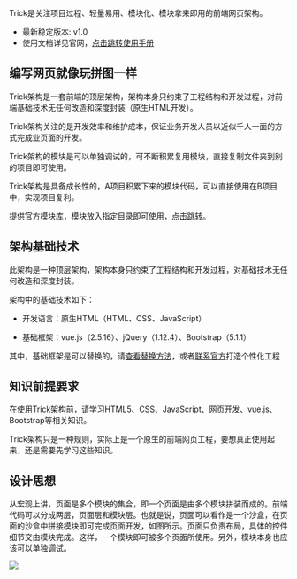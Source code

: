 

Trick是关注项目过程、轻量易用、模块化、模块拿来即用的前端网页架构。

- 最新稳定版本: v1.0
- 使用文档详见官网，[点击跳转使用手册]()

## 编写网页就像玩拼图一样

Trick架构是一套前端的顶层架构，架构本身只约束了工程结构和开发过程，对前端基础技术无任何改造和深度封装（原生HTML开发）。

Trick架构关注的是开发效率和维护成本，保证业务开发人员以近似千人一面的方式完成业页面的开发。

Trick架构的模块是可以单独调试的，可不断积累复用模块，直接复制文件夹到别的项目即可使用。

Trick架构是具备成长性的，A项目积累下来的模块代码，可以直接使用在B项目中，实现项目复利。

提供官方模块库，模块放入指定目录即可使用，[点击跳转]()。

## 架构基础技术

此架构是一种顶层架构，架构本身只约束了工程结构和开发过程，对基础技术无任何改造和深度封装。

架构中的基础技术如下：

- 开发语言：原生HTML（HTML、CSS、JavaScript）

- 基础框架：vue.js（2.5.16）、jQuery（1.12.4）、Bootstrap（5.1.1）


其中，基础框架是可以替换的，请[查看替换方法]()，或者[联系官方]()打造个性化工程

## 知识前提要求

在使用Trick架构前，请学习HTML5、CSS、JavaScript、网页开发、vue.js、Bootstrap等相关知识。

Trick架构只是一种规则，实际上是一个原生的前端网页工程，要想真正使用起来，还是需要先学习这些知识。

## 设计思想

从宏观上讲，页面是多个模块的集合，即一个页面是由多个模块拼装而成的。前端代码可以分成两层，页面层和模块层。也就是说，页面可以看作是一个沙盒，在页面的沙盒中拼接模块即可完成页面开发，如图所示。页面只负责布局，具体的控件细节交由模块完成。这样，一个模块即可被多个页面所使用。另外，模块本身也应该可以单独调试。

![](/data/framework/trick/1.1模块分层.png)